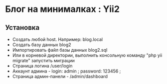 #  Блог на минималках : Yii2

## Установка
* Создать любой host. Например: blog.local
* Создать базу данных blog2
* Импортировать файл базы данных blog2.sql
* Или в корневой директории, выполнить консольную команду "php yii migrate" запустить миграции
* Страница логина /user/login
* Аккаунт админа - login: admin ; password: 123456 ;
* Страница админ-панели - /admin/dashboard
